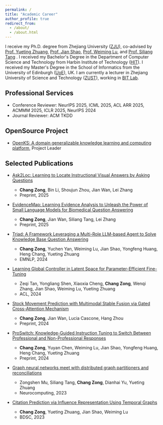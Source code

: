 ```yaml
---
permalink: /
title: "Academic Career"
author_profile: true
redirect_from: 
  - /about/
  - /about.html
---
```


I receive my Ph.D. degree from Zhejiang University ([ZJU](https://www.zju.edu.cn/)), co-advised by [Prof. Yueting Zhuang](https://person.zju.edu.cn/yzhuang), [Prof. Jian Shao](https://person.zju.edu.cn/jshao), [Prof. Weiming Lu](https://person.zju.edu.cn/lwm), and [Prof. Siliang Tang](https://person.zju.edu.cn/siliang) . I received my Bachelor's Degree in the Department of Computer Science and Technology from Harbin Institute of Technology ([HIT](https://www.hit.edu.cn/)). I received my Master's Degree in the School of Informatics from the University of Edinburgh ([UoE](https://www.ed.ac.uk/)), UK. I am currently a lecturer in Zhejiang University of Science and Technology ([ZUST](https://www.zust.edu.cn/)), working in [BIT Lab](http://bit.zust.edu.cn/catalogue/information.html).


## Professional Services
- Conference Reviewer: NeurIPS 2025, ICML 2025, ACL ARR 2025, ACMMM 2025, ICLR 2025, NeurIPS 2024
- Journal Reviewer: ACM TKDD

## OpenSource Project
- [OpenKS: A domain generalizable knowledge learning and computing platform](https://github.com/ZJU-OpenKS/OpenKS), Project Leader

## Selected Publications
- [Ask2Loc: Learning to Locate Instructional Visual Answers by Asking Questions](https://arxiv.org/abs/2504.15918)
  - **Chang Zong**, Bin Li, Shoujun Zhou, Jian Wan, Lei Zhang
  - Preprint, 2025

- [EvidenceMap: Learning Evidence Analysis to Unleash the Power of Small Language Models for Biomedical Question Answering](https://arxiv.org/abs/2501.12746)
  - **Chang Zong**, Jian Wan, Siliang Tang, Lei Zhang
  - Preprint, 2025

- [Triad: A Framework Leveraging a Multi-Role LLM-based Agent to Solve Knowledge Base Question Answering](https://aclanthology.org/2024.emnlp-main.101/)
  - **Chang Zong**, Yuchen Yan, Weiming Lu, Jian Shao, Yongfeng Huang, Heng Chang, Yueting Zhuang
  - EMNLP, 2024

- [Learning Global Controller in Latent Space for Parameter-Efficient Fine-Tuning](https://aclanthology.org/2024.acl-long.222/)
  - Zeqi Tan, Yongliang Shen, Xiaoxia Cheng, **Chang Zong**, Wenqi Zhang, Jian Shao, Weiming Lu, Yueting Zhuang
  - ACL, 2024

- [Stock Movement Prediction with Multimodal Stable Fusion via Gated Cross-Attention Mechanism](https://arxiv.org/abs/2406.06594)
  - **Chang Zong**, Jian Wan, Lucia Cascone, Hang Zhou
  - Preprint, 2024

- [ProSwitch: Knowledge-Guided Instruction Tuning to Switch Between Professional and Non-Professional Responses](https://arxiv.org/abs/2403.09131)
  - **Chang Zong**, Yuyan Chen, Weiming Lu, Jian Shao, Yongfeng Huang, Heng Chang, Yueting Zhuang
  - Preprint, 2024

- [Graph neural networks meet with distributed graph partitioners and reconciliations](https://www.sciencedirect.com/science/article/abs/pii/S0925231222011894)
  - Zongshen Mu, Siliang Tang, **Chang Zong**, Dianhai Yu, Yueting Zhuang 
  - Neurocomputing, 2023

- [Citation Prediction via Influence Representation Using Temporal Graphs](https://link.springer.com/chapter/10.1007/978-981-99-3925-1_14)
  - **Chang Zong**, Yueting Zhuang, Jian Shao, Weiming Lu 
  - BDSC, 2023


